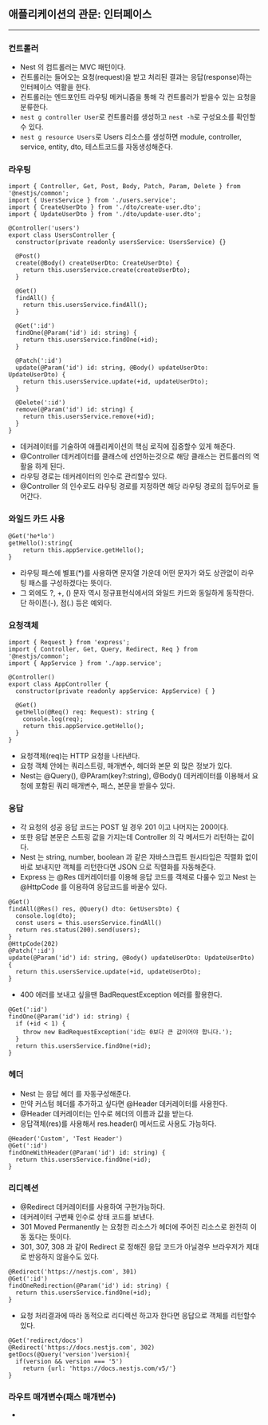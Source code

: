 
## 애플리케이션의 관문: 인터페이스

------------

### 컨트롤러

* Nest 의 컴트롤러는 MVC 패턴이다.
* 컨트롤러는 들어오는 요청(request)을 받고 처리된 결과는 응답(response)하는 인터페이스 역활을 한다.
* 컨트롤러는 엔드포인트 라우팅 메커니즘을 통해 각 컨트롤러가 받을수 있는 요청을 분류한다.
* `nest g controller User`로 컨트롤러를 생성하고 `nest -h`로 구성요소를 확인할수 있다.
* `nest g resource Users`로 Users 리소스를 생성하면 module, controller, service, entity, dto, 테스트코드를 자동생성해준다.

### 라우팅

```
import { Controller, Get, Post, Body, Patch, Param, Delete } from '@nestjs/common';
import { UsersService } from './users.service';
import { CreateUserDto } from './dto/create-user.dto';
import { UpdateUserDto } from './dto/update-user.dto';

@Controller('users')
export class UsersController {
  constructor(private readonly usersService: UsersService) {}

  @Post()
  create(@Body() createUserDto: CreateUserDto) {
    return this.usersService.create(createUserDto);
  }

  @Get()
  findAll() {
    return this.usersService.findAll();
  }

  @Get(':id')
  findOne(@Param('id') id: string) {
    return this.usersService.findOne(+id);
  }

  @Patch(':id')
  update(@Param('id') id: string, @Body() updateUserDto: UpdateUserDto) {
    return this.usersService.update(+id, updateUserDto);
  }

  @Delete(':id')
  remove(@Param('id') id: string) {
    return this.usersService.remove(+id);
  }
}
```
* 데커레이터를 기술하여 애플리케이션의 핵심 로직에 집중할수 있게 해준다.
* @Controller 데커레이터를 클래스에 선언하는것으로 해당 클래스는 컨트롤러의 역활을 하게 된다.
* 라우팅 경로는 데커레이터의 인수로 관리할수 있다.
* @Controller 의 인수로도 라우팅 경로를 지정하면 해당 라우팅 경로의 접두어로 들어간다.

### 와일드 카드 사용
```
@Get('he*lo')
getHello():string{
    return this.appService.getHello();
}
```
* 라우팅 패스에 별표(*)를 사용하면 문자열 가운데 어떤 문자가 와도 상관없이 라우팅 패스를 구성하겠다는 뜻이다.
* 그 외에도 ?, +, () 문자 역시 정규표현식에서의 와일드 카드와 동일하게 동작한다. 단 하이픈(-), 점(.) 등은 예외다.

### 요청객체

```
import { Request } from 'express';
import { Controller, Get, Query, Redirect, Req } from '@nestjs/common';
import { AppService } from './app.service';

@Controller()
export class AppController {
  constructor(private readonly appService: AppService) { }

  @Get()
  getHello(@Req() req: Request): string {
    console.log(req);
    return this.appService.getHello();
  }
}
```
* 요청객체(req)는 HTTP 요청을 나타낸다.
* 요청 객체 안에는 쿼리스트링, 매개변수, 헤더와 본문 외 많은 정보가 있다.
* Nest는 @Query(), @PAram(key?:string), @Body() 데커레이터를 이용해서 요청에 포함된 쿼리 매개변수, 패스, 본문을 받을수 있다.

### 응답

* 각 요청의 성공 응답 코드는 POST 일 경우 201 이고 나머지는 200이다.
* 또한 응답 본문은 스트링 값을 가지는데 Controller 의 각 메서드가 리턴하는 값이다.
* Nest 는 string, number, boolean 과 같은 자바스크립트 원시타입은 직렬화 없이 바로 보내지만 객체를 리턴한다면 JSON 으로 직렬화를 자동해준다.
* Express 는 @Res 데커레이터를 이용해 응답 코드를 객체로 다룰수 있고 Nest 는 @HttpCode 를 이용하여 응답코드를 바꿀수 있다.
```
@Get()
findAll(@Res() res, @Query() dto: GetUsersDto) {
  console.log(dto);
  const users = this.usersService.findAll()
  return res.status(200).send(users);
}
@HttpCode(202)
@Patch(':id')
update(@Param('id') id: string, @Body() updateUserDto: UpdateUserDto) {
  return this.usersService.update(+id, updateUserDto);
}
```
* 400 에러를 보내고 싶을땐 BadRequestException 에러를 활용한다.
```
@Get(':id')
findOne(@Param('id') id: string) {
  if (+id < 1) {
    throw new BadRequestException('id는 0보다 큰 값이어야 합니다.');
  }
  return this.usersService.findOne(+id);
}
```

### 헤더

* Nest 는 응답 헤더 를 자동구성해준다.
* 만약 커스텀 헤더를 추가하고 싶다면 @Header 데커레이터를 사용한다.
* @Header 데커레이터는 인수로 헤더의 이름과 값을 받는다.
* 응답객체(res)를 사용해서 res.header() 메서드로 사용도 가능하다.
```
@Header('Custom', 'Test Header')
@Get(':id')
findOneWithHeader(@Param('id') id: string) {
  return this.usersService.findOne(+id);
}
```

### 리디렉션

* @Redirect 데커레이터를 사용하여 구현가능하다.
* 데커레이터 구번째 인수로 상태 코드를 보낸다.
* 301 Moved Permanently 는 요청한 리소스가 헤더에 주어진 리소스로 완전히 이동 돘다는 뜻이다.
* 301, 307, 308 과 같이 Redirect 로 정해진 응답 코드가 아닐경우 브라우저가 제대로 반응하지 않을수도 있다.
```
@Redirect('https://nestjs.com', 301)
@Get(':id')
findOneRedirection(@Param('id') id: string) {
  return this.usersService.findOne(+id);
}
```
* 요청 처리결과에 따라 동적으로 리디렉션 하고자 한다면 응답으로 객체를 리턴할수 있다.
```
@Get('redirect/docs')
@Redirect('https://docs.nestjs.com', 302)
getDocs(@Query('version')version){
  if(version && version === '5')
    return {url: 'https://docs.nestjs.com/v5/'}
}
```

### 라우트 매개변수(패스 매개변수)

* 